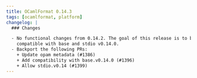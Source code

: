 ```yaml
---
title: OCamlFormat 0.14.3
tags: [ocamlformat, platform]
changelog: |
  ### Changes

  - No functional changes from 0.14.2. The goal of this release is to be
    compatible with base and stdio v0.14.0.
  - Backport the following PRs:
    + Update opam metadata (#1386)
    + Add compatibility with base.v0.14.0 (#1396)
    + Allow stdio.v0.14 (#1399)
---
```


